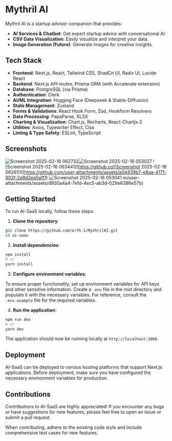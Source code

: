 # Mythril AI

Mythril AI is a startup advisor companion that provides:
- **AI Services & Chatbot**: Get expert startup advice with conversational AI.
- **CSV Data Visualization**: Easily visualize and interpret your data.
- **Image Generation (Future)**: Generate images for creative insights.

## Tech Stack

- **Frontend**: Next.js, React, Tailwind CSS, ShadCn UI, Radix UI, Lucide React
- **Backend**: Next.js API routes, Prisma ORM (with Accelerate extension)
- **Database**: PostgreSQL (via Prisma)
- **Authentication**: Clerk
- **AI/ML Integration**: Hugging Face (Deepseek & Stable-Diffusion)
- **State Management**: Zustand
- **Forms & Validations**: React Hook Form, Zod, Hookform Resolvers
- **Data Processing**: PapaParse, XLSX
- **Charting & Visualization**: Chart.js, Recharts, React-Chartjs-2
- **Utilities**: Axios, Typewriter Effect, Clsx
- **Linting & Type Safety**: ESLint, TypeScript

## Screenshots

![Screenshot 2025-02-16 062732](https://github.com/user-attachments/assets/20842e77-a385-4ce2-a5c0-487909bb69df)![Screenshot 2025-02-16 053027](https://github.com/user-attachments/assets/bdbf14ca-2aa5-4322-bb97-f7c0b0ebfea8)
![Screenshot 2025-02-16 063441](https://github.co![Screenshot 2025-02-16 062651](https://github.com/user-attachments/assets/a0d439b7-e8aa-4171-902f-2a8d2ea5a1f1)
![Screenshot 2025-02-16 053041](https://github.com/user-attachments/assets/684fa576-84fb-40cb-8e21-ff4078c3f902)
m/user-attachments/assets/d930a4a4-7efd-4ec5-ab3d-029e6386e57b)



## Getting Started

To run AI-SaaS locally, follow these steps:

1. **Clone the repository**:

```bash
git clone https://github.com/arth-1/MythrilAI.git
cd ai-saas
```

2. **Install dependencies**:

```bash
npm install
# or
yarn install
```

3. **Configure environment variables**:

To ensure proper functionality, set up environment variables for API keys and other sensitive information. Create a `.env` file in the root directory and populate it with the necessary variables. For reference, consult the `.env.example` file for the required variables.

4. **Run the application**:

```bash
npm run dev
# or
yarn dev
```

The application should now be running locally at `http://localhost:3000`.

## Deployment

AI-SaaS can be deployed to various hosting platforms that support Next.js applications. Before deployment, make sure you have configured the necessary environment variables for production.

## Contributions

Contributions to AI-SaaS are highly appreciated! If you encounter any bugs or have suggestions for new features, please feel free to open an issue or submit a pull request.

When contributing, adhere to the existing code style and include comprehensive test cases for new features.
